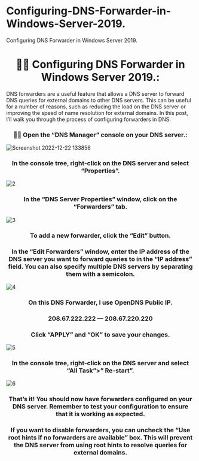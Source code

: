 # Configuring-DNS-Forwarder-in-Windows-Server-2019.
Configuring DNS Forwarder in Windows Server 2019.

<h1 align="center">👨‍💻 Configuring DNS Forwarder in Windows Server 2019.:</h1>

DNS forwarders are a useful feature that allows a DNS server to forward DNS queries for external domains to other DNS servers. This can be useful for a number of reasons, such as reducing the load on the DNS server or improving the speed of name resolution for external domains. In this post, I’ll walk you through the process of configuring forwarders in DNS.


<h3 align="center">👨‍💻 Open the “DNS Manager” console on your DNS server.:</h3>


![Screenshot 2022-12-22 133856](https://user-images.githubusercontent.com/86381942/209291359-eb3c6236-7bac-4cba-8ed5-629432474bab.png)

<h3 align="center"> In the console tree, right-click on the DNS server and select “Properties”.</h3>

![2](https://user-images.githubusercontent.com/86381942/209291375-4a0f5898-2f0e-43bc-bab6-99bf4d91d12f.png)


<h3 align="center"> In the “DNS Server Properties” window, click on the “Forwarders” tab.</h3>

![3](https://user-images.githubusercontent.com/86381942/209291404-05029fa7-7ade-4781-b9ac-ef3fe0432510.png)


<h3 align="center">To add a new forwarder, click the “Edit” button.</h3>


<h3 align="center">In the “Edit Forwarders” window, enter the IP address of the DNS server you want to forward queries to in the “IP address” field. You can also specify multiple DNS servers by separating them with a semicolon.</h3>

![4](https://user-images.githubusercontent.com/86381942/209291416-af491e91-a574-479a-9a8f-631b2e217941.png)


<h3 align="center">On this DNS Forwarder, I use OpenDNS Public IP.</h3>

<h3 align="center"> 208.67.222.222 — 208.67.220.220</h3>

<h3 align="center">Click “APPLY” and “OK” to save your changes.</h3>

![5](https://user-images.githubusercontent.com/86381942/209292895-f2e9496c-9782-4cc9-9b58-b571b2d9660b.png)



<h3 align="center">In the console tree, right-click on the DNS server and select “All Task”>” Re-start”.</h3>

![6](https://user-images.githubusercontent.com/86381942/209291441-1208516c-b44d-43e2-a7c9-4f89870f24ec.png)


<h3 align="center">That’s it! You should now have forwarders configured on your DNS server. Remember to test your configuration to ensure that it is working as expected.</h3>

<h3 align="center">If you want to disable forwarders, you can uncheck the “Use root hints if no forwarders are available” box. This will prevent the DNS server from using root hints to resolve queries for external domains.</h3>
